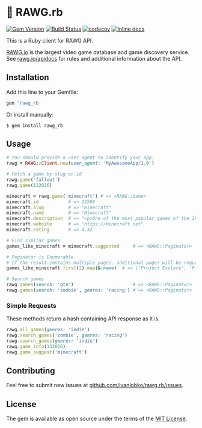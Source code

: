 # 💎 RAWG.rb

[![Gem Version](https://badge.fury.io/rb/rawg_rb.svg)](https://badge.fury.io/rb/rawg_rb)
[![Build Status](https://travis-ci.com/ivanlobko/rawg.rb.svg?branch=master)](https://travis-ci.com/ivanlobko/rawg.rb)
[![codecov](https://codecov.io/gh/ivanlobko/rawg.rb/branch/master/graph/badge.svg)](https://codecov.io/gh/ivanlobko/rawg.rb)
[![Inline docs](http://inch-ci.org/github/ivanlobko/rawg.rb.svg?branch=master)](http://inch-ci.org/github/ivanlobko/rawg.rb)

This is a Ruby client for RAWG API.

[RAWG.io](https://rawg.io) is the largest video game database and game discovery service. See [rawg.io/apidocs](https://rawg.io/apidocs) for rules and additional information about the API.


## Installation

Add this line to your Gemfile:

```ruby
gem 'rawg_rb'
```    

Or install manually:

    $ gem install rawg_rb


## Usage

```ruby
# You should provide a user agent to identify your app.
rawg = RAWG::Client.new(user_agent: 'MyAwesomeApp/1.0')

# Fetch a game by slug or id
rawg.game('fallout')
rawg.game(132026)

minecraft = rawg.game('minecraft') # => <RAWG::Game>
minecraft.id           # => 22509
minecraft.slug         # => "minecraft"
minecraft.name         # => "Minecraft"
minecraft.description  # => "<p>One of the most popular games of the 2010s...
minecraft.website      # => "https://minecraft.net"
minecraft.rating       # => 4.32

# Find similar games
games_like_minecraft = minecraft.suggested     # => <RAWG::Paginator>

# Paginator is Enumerable.
# If the result contains multiple pages, additional pages will be requested if needed.
games_like_minecraft.first(2).map(&:name)  # => ['Project Explore', 'Planet Nomads']

# Search games
rawg.games(search: 'gta')                      # => <RAWG::Paginator>
rawg.games(search: 'zombie', genres: 'racing') # => <RAWG::Paginator>

```


### Simple Requests

These methods return a hash containing API response as it is.

```ruby
rawg.all_games(genres: 'indie')
rawg.search_games('zombie', genres: 'racing')
rawg.search_games(genres: 'indie')
rawg.game_info(132026)
rawg.game_suggest('minecraft')
```


## Contributing

Feel free to submit new issues at [github.com/ivanlobko/rawg.rb/issues](https://github.com/ivanlobko/rawg.rb/issues).


## License

The gem is available as open source under the terms of the [MIT License](https://opensource.org/licenses/MIT).
